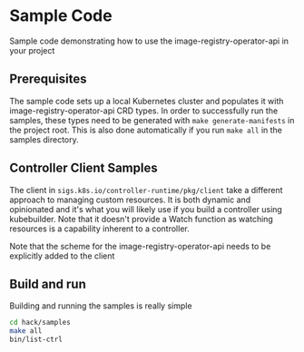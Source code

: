 # Sample Code

Sample code demonstrating how to use the image-registry-operator-api in your project

## Prerequisites

The sample code sets up a local Kubernetes cluster and populates it with image-registry-operator-api CRD types.
In order to successfully run the samples, these types need to be generated with `make generate-manifests`
in the project root. This is also done automatically if you run `make all` in the samples directory.

## Controller Client Samples

The client in `sigs.k8s.io/controller-runtime/pkg/client` take a different approach to managing custom
resources. It is both dynamic and opinionated and it's what you will likely use if you build a controller
using kubebuilder. Note that it doesn't provide a Watch function as watching resources is a capability
inherent to a controller.

Note that the scheme for the image-registry-operator-api needs to be explicitly added to the client

## Build and run

Building and running the samples is really simple

```bash
cd hack/samples
make all
bin/list-ctrl
```
